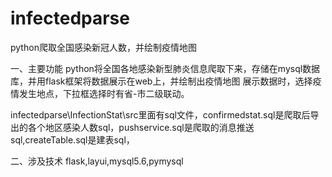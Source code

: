 # infectedparse
python爬取全国感染新冠人数，并绘制疫情地图

一、主要功能
python将全国各地感染新型肺炎信息爬取下来，存储在mysql数据库，并用flask框架将数据展示在web上，并绘制出疫情地图
展示数据时，选择疫情发生地点，下拉框选择时有省-市二级联动。

infectedparse\InfectionStat\src里面有sql文件，confirmedstat.sql是爬取后导出的各个地区感染人数sql，pushservice.sql是爬取的消息推送sql,createTable.sql是建表sql，

二、涉及技术
flask,layui,mysql5.6,pymysql


